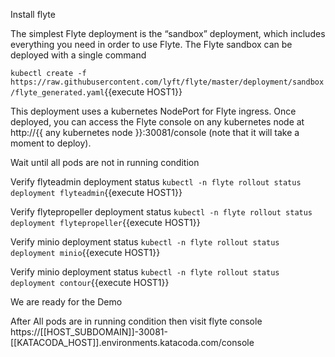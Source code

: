 Install flyte

The simplest Flyte deployment is the “sandbox” deployment, which includes everything you need in order to use Flyte. The Flyte sandbox can be deployed with a single command

`kubectl create -f https://raw.githubusercontent.com/lyft/flyte/master/deployment/sandbox/flyte_generated.yaml`{{execute HOST1}}

This deployment uses a kubernetes NodePort for Flyte ingress. Once deployed, you can access the Flyte console on any kubernetes node at http://{{ any kubernetes node }}:30081/console (note that it will take a moment to deploy).

Wait until all pods are not in running condition

Verify flyteadmin deployment status
`kubectl -n flyte rollout status deployment flyteadmin`{{execute HOST1}}

Verify flytepropeller deployment status
`kubectl -n flyte rollout status deployment flytepropeller`{{execute HOST1}}

Verify minio deployment status
`kubectl -n flyte rollout status deployment minio`{{execute HOST1}}

Verify minio deployment status
`kubectl -n flyte rollout status deployment contour`{{execute HOST1}}

We are ready for the Demo

After All pods are in running condition then visit flyte console https://[[HOST_SUBDOMAIN]]-30081-[[KATACODA_HOST]].environments.katacoda.com/console
